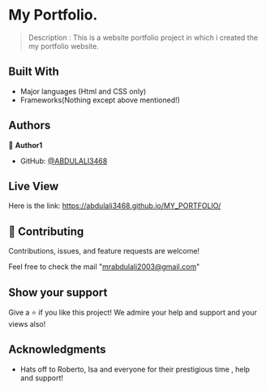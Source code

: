 
# My Portfolio.

> Description : 
                This is a website portfolio project in which i created the my portfolio website.


## Built With

- Major languages (Html and CSS only)
- Frameworks(Nothing except above mentioned!)


## Authors

👤 **Author1**

- GitHub: [@ABDULALI3468](https://github.com/ABDULALI3468)


## Live View
Here is the link:
https://abdulali3468.github.io/MY_PORTFOLIO/


## 🤝 Contributing

Contributions, issues, and feature requests are welcome!

Feel free to check the mail "mrabdulali2003@gmail.com"



## Show your support

Give a ⭐️ if you like this project!
We admire your help and support and your views also!



## Acknowledgments

- Hats off to Roberto, Isa and everyone for their prestigious time , help and support!
